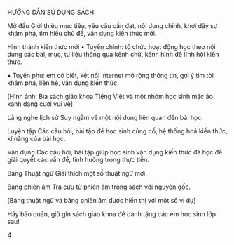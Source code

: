 HƯỚNG DẪN SỬ DỤNG SÁCH

Mở đầu
Giới thiệu mục tiêu, yêu cầu cần đạt, nội dung chính, khơi dậy sự khám phá, tìm hiểu chủ đề, vận dụng kiến thức mới.

Hình thành kiến thức mới
• Tuyến chính: tổ chức hoạt động học theo nội dung các bài, mục, tư liệu thông qua kênh chữ, kênh hình để lĩnh hội kiến thức.

• Tuyến phụ: em có biết, kết nối internet mở rộng thông tin, gợi ý tìm tòi khám phá, liên hệ, vận dụng kiến thức.

[Hình ảnh: Bìa sách giáo khoa Tiếng Việt và một nhóm học sinh mặc áo xanh đang cười vui vẻ]

Lắng nghe lịch sử
Suy ngẫm về một nội dung liên quan đến bài học.

Luyện tập
Các câu hỏi, bài tập để học sinh củng cố, hệ thống hoá kiến thức, kĩ năng của bài học.

Vận dụng
Các câu hỏi, bài tập giúp học sinh vận dụng kiến thức đã học để giải quyết các vấn đề, tình huống trong thực tiễn.

Bảng Thuật ngữ
Giải thích một số thuật ngữ mới.

Bảng phiên âm
Tra cứu từ phiên âm trong sách với nguyên gốc.

[Bảng thuật ngữ và bảng phiên âm được hiển thị với một số ví dụ]

Hãy bảo quản, giữ gìn sách giáo khoa để dành tặng các em học sinh lớp sau!

4